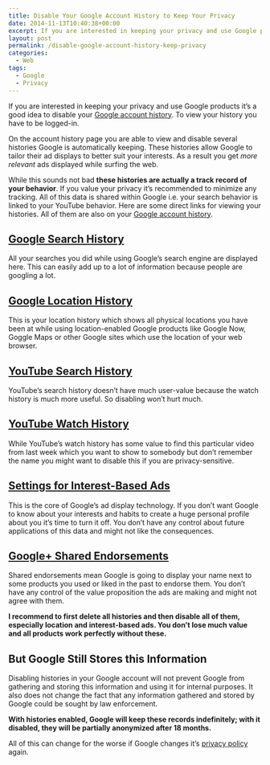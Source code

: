 ```yaml
---
title: Disable Your Google Account History to Keep Your Privacy
date: 2014-11-13T10:40:38+00:00
excerpt: If you are interested in keeping your privacy and use Google products it's highly recommended to disable your Google account history.
layout: post
permalink: /disable-google-account-history-keep-privacy
categories:
  - Web
tags:
  - Google
  - Privacy
---
```

If you are interested in keeping your privacy and use Google products it’s a good idea to disable your [Google account history](https://www.google.com/settings/accounthistory). To view your history you have to be logged-in.

On the account history page you are able to view and disable several histories Google is automatically keeping. These histories allow Google to tailor their ad displays to better suit your interests. As a result you get _more relevant_ ads displayed while surfing the web.

While this sounds not bad **these histories are actually a track record of your behavior**. If you value your privacy it’s recommended to minimize any tracking. All of this data is shared within Google i.e. your search behavior is linked to your YouTube behavior. Here are some direct links for viewing your histories. All of them are also on your [Google account history](https://www.google.com/settings/accounthistory).

## [Google Search History](https://history.google.com/history)

All your searches you did while using Google’s search engine are displayed here. This can easily add up to a lot of information because people are googling a lot.

## [Google Location History](https://maps.google.de/locationhistory/b/0/)

This is your location history which shows all physical locations you have been at while using location-enabled Google products like Google Now, Goggle Maps or other Google sites which use the location of your web browser.

## [YouTube Search History](https://www.youtube.com/feed/history/search_history)

YouTube’s search history doesn’t have much user-value because the watch history is much more useful. So disabling won’t hurt much.

## [YouTube Watch History](https://www.youtube.com/feed/history)

While YouTube’s watch history has some value to find this particular video from last week which you want to show to somebody but don’t remember the name you might want to disable this if you are privacy-sensitive.

## [Settings for Interest-Based Ads](https://www.google.com/settings/ads)

This is the core of Google’s ad display technology. If you don’t want Google to know about your interests and habits to create a huge personal profile about you it’s time to turn it off. You don’t have any control about future applications of this data and might not like the consequences.

## [Google+ Shared Endorsements](https://plus.google.com/settings/endorsements)

Shared endorsements mean Google is going to display your name next to some products you used or liked in the past to endorse them. You don’t have any control of the value proposition the ads are making and might not agree with them.

**I recommend to first delete all histories and then disable all of them, especially location and interest-based ads. You don’t lose much value and all products work perfectly without these.**

## But Google Still Stores this Information

Disabling histories in your Google account will not prevent Google from gathering and storing this information and using it for internal purposes. It also does not change the fact that any information gathered and stored by Google could be sought by law enforcement.

**With histories enabled, Google will keep these records indefinitely; with it disabled, they will be partially anonymized after 18 months.**

All of this can change for the worse if Google changes it’s [privacy policy](http://www.google.com/policies/privacy/) again.
